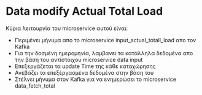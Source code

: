 # Data modify Actual Total Load

Κύρια λειτουργία του microservice αυτού είναι:

- Περιμένει μήνυμα απο το microservice input_actual_totall_load απο τον Kafka
- Για την δοσμένη ημερομηνία, λαμβανει τα κατάλληλα δεδομένα απο την βάση του αντίστοιχου microservice data input
- Επεξεργάζεται τα update Time της κάθε καταχώρησης
- Ανέβάζει τα επεξέργασμένα δεδομένα στην βάση του
- Στέλνει μήνυμα στον Kafka για να ενημερώσει το microservice data_fetch_total
